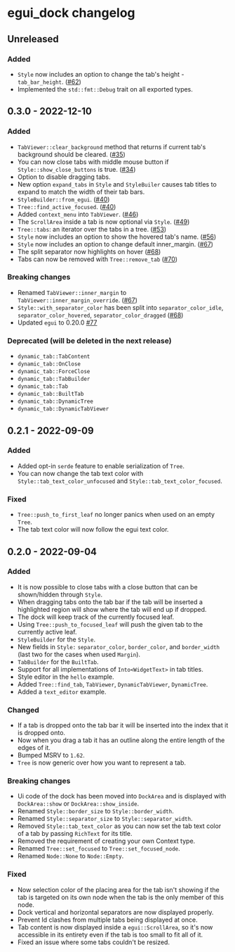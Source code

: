 # egui_dock changelog

## Unreleased

### Added
- `Style` now includes an option to change the tab's height - `tab_bar_height`. ([#62](https://github.com/Adanos020/egui_dock/pull/62))
- Implemented the `std::fmt::Debug` trait on all exported types.

## 0.3.0 - 2022-12-10

### Added
- `TabViewer::clear_background` method that returns if current tab's background should be cleared. ([#35](https://github.com/Adanos020/egui_dock/pull/35))
- You can now close tabs with middle mouse button if `Style::show_close_buttons` is true. ([#34](https://github.com/Adanos020/egui_dock/pull/34))
- Option to disable dragging tabs.
- New option `expand_tabs` in `Style` and `StyleBuiler` causes tab titles to expand to match the width of their tab bars.
- `StyleBuilder::from_egui`. ([#40](https://github.com/Adanos020/egui_dock/pull/40))
- `Tree::find_active_focused`. ([#40](https://github.com/Adanos020/egui_dock/pull/40))
- Added `context_menu` into `TabViewer`. ([#46](https://github.com/Adanos020/egui_dock/pull/46))
- The `ScrollArea` inside a tab is now optional via `Style`. ([#49](https://github.com/Adanos020/egui_dock/pull/49))
- `Tree::tabs`: an iterator over the tabs in a tree. ([#53](https://github.com/Adanos020/egui_dock/pull/53))
- `Style` now includes an option to show the hovered tab's name. ([#56](https://github.com/Adanos020/egui_dock/pull/56))
- `Style` now includes an option to change default inner_margin. ([#67](https://github.com/Adanos020/egui_dock/pull/67))
- The split separator now highlights on hover ([#68](https://github.com/Adanos020/egui_dock/pull/68))
- Tabs can now be removed with `Tree::remove_tab` ([#70](https://github.com/Adanos020/egui_dock/pull/70))

### Breaking changes
- Renamed `TabViewer::inner_margin` to `TabViewer::inner_margin_override`. ([#67](https://github.com/Adanos020/egui_dock/pull/67))
- `Style::with_separator_color` has been split into `separator_color_idle`, `separator_color_hovered`, `separator_color_dragged` ([#68](https://github.com/Adanos020/egui_dock/pull/68))
- Updated `egui` to 0.20.0 [#77](https://github.com/Adanos020/egui_dock/pull/77)

### Deprecated (will be deleted in the next release)
- `dynamic_tab::TabContent`
- `dynamic_tab::OnClose`
- `dynamic_tab::ForceClose`
- `dynamic_tab::TabBuilder`
- `dynamic_tab::Tab`
- `dynamic_tab::BuiltTab`
- `dynamic_tab::DynamicTree`
- `dynamic_tab::DynamicTabViewer`

## 0.2.1 - 2022-09-09

### Added
- Added opt-in `serde` feature to enable serialization of `Tree`.
- You can now change the tab text color with `Style::tab_text_color_unfocused` and `Style::tab_text_color_focused`.

### Fixed
- `Tree::push_to_first_leaf` no longer panics when used on an empty `Tree`.
- The tab text color will now follow the egui text color.


## 0.2.0 - 2022-09-04

### Added

- It is now possible to close tabs with a close button that can be shown/hidden through `Style`.
- When dragging tabs onto the tab bar if the tab will be inserted a highlighted region will show where the tab will end up if dropped.
- The dock will keep track of the currently focused leaf.
- Using `Tree::push_to_focused_leaf` will push the given tab to the currently active leaf.
- `StyleBuilder` for the `Style`.
- New fields in `Style:` `separator_color`, `border_color`, and `border_width` (last two for the cases when used `Margin`).
- `TabBuilder` for the `BuiltTab`.
- Support for all implementations of `Into<WidgetText>` in tab titles.
- Style editor in the `hello` example.
- Added `Tree::find_tab`, `TabViewer`, `DynamicTabViewer`, `DynamicTree`.
- Added a `text_editor` example.

### Changed

- If a tab is dropped onto the tab bar it will be inserted into the index that it is dropped onto.
- Now when you drag a tab it has an outline along the entire length of the edges of it.
- Bumped MSRV to `1.62`.
- `Tree` is now generic over how you want to represent a tab.

### Breaking changes

- Ui code of the dock has been moved into `DockArea` and is displayed with `DockArea::show` or `DockArea::show_inside`.
- Renamed `Style::border_size` to `Style::border_width`.
- Renamed `Style::separator_size` to `Style::separator_width`.
- Removed `Style::tab_text_color` as you can now set the tab text color of a tab by passing `RichText` for its title.
- Removed the requirement of creating your own Context type.
- Renamed `Tree::set_focused` to `Tree::set_focused_node`.
- Renamed `Node::None` to `Node::Empty`.

### Fixed

- Now selection color of the placing area for the tab isn't showing if the tab is targeted on its own node when the tab is the only member of  this node.
- Dock vertical and horizontal separators are now displayed properly.
- Prevent Id clashes from multiple tabs being displayed at once.
- Tab content is now displayed inside a `egui::ScrollArea`, so it's now accessible in its entirety even if the tab is too small to fit all of it.
- Fixed an issue where some tabs couldn't be resized.

